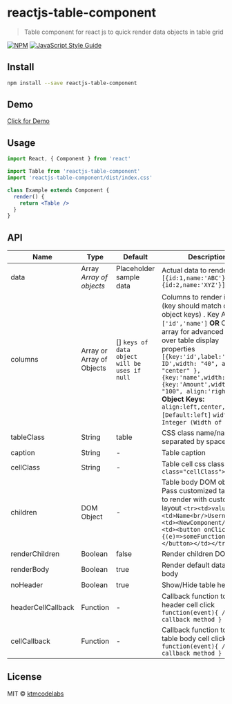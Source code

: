 # reactjs-table-component

> Table component for react js to quick render data objects in table grid

[![NPM](https://img.shields.io/npm/v/reactjs-table-component.svg)](https://www.npmjs.com/package/reactjs-table-component) [![JavaScript Style Guide](https://img.shields.io/badge/code_style-standard-brightgreen.svg)](https://standardjs.com)

## Install

```bash
npm install --save reactjs-table-component
```

## Demo
[Click for Demo](https://ktmcodelabs.github.io/reactjs-table-component/)

## Usage

```jsx
import React, { Component } from 'react'

import Table from 'reactjs-table-component'
import 'reactjs-table-component/dist/index.css'

class Example extends Component {
  render() {
    return <Table />
  }
}
```

## API
| Name               | Type                      | Default                                       | Description                                                                                                                                                                                                                                                                                                                                                                                            |
| ------------------ | ------------------------- | --------------------------------------------- | ------------------------------------------------------------------------------------------------------------------------------------------------------------------------------------------------------------------------------------------------------------------------------------------------------------------------------------------------------------------------------------------------------ |
| data               | Array *Array of objects*  | Placeholder sample data                       | Actual data to render in grid   `[{id:1,name:'ABC'},{id:2,name:'XYZ'}]`                                                                                                                                                                                                                                                                                                                                |
| columns            | Array or Array of Objects | [] `keys of data object will be uses if null` | Columns to render in table (key should match data object keys) . Key Array `['id','name']`      **OR** Object array for advanced control over table display properties `[{key:'id',label:'Item ID',width: "40", align: "center" },{key:'name',width: "200"},{key:'Amount',width: "100", align:'right}]`  **Object Keys:** `align:left,center,right [Default:left]`  `width: Integer (Width of column)` |
| tableClass         | String                    | table                                         | CSS class name/names separated by space                                                                                                                                                                                                                                                                                                                                                                |
| caption            | String                    | -                                             | Table caption                                                                                                                                                                                                                                                                                                                                                                                          |
| cellClass          | String                    | -                                             | Table cell css class `<td class="cellClass">`                                                                                                                                                                                                                                                                                                                                                          |
| children           | DOM Object                | -                                             | Table body DOM object. Pass customized table body to render with custom layout    `<tr><td>value</td><td>Name<br/>Username</td><td><NewComponent/></td><td><button onClick={(e)=>someFunction(e)}></button></td></tr>`                                                                                                                                                                                 |
| renderChildren     | Boolean                   | false                                         | Render children DOM                                                                                                                                                                                                                                                                                                                                                                                    |
| renderBody         | Boolean                   | true                                          | Render default data grid body                                                                                                                                                                                                                                                                                                                                                                          |
| noHeader           | Boolean                   | true                                          | Show/Hide table header                                                                                                                                                                                                                                                                                                                                                                                 |
| headerCellCallback | Function                  | -                                             | Callback function to handle header cell click              `function(event){ // callback method }`                                                                                                                                                                                                                                                                                                     |
| cellCallback       | Function                  | -                                             | Callback function to handle table body cell click                      `function(event){ // callback method }`                                                                                                                                                                                                                                                                                         |


## License

MIT © [ktmcodelabs](https://github.com/ktmcodelabs)
